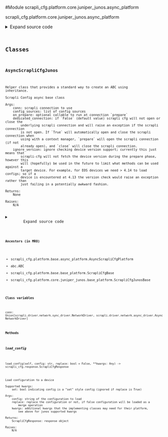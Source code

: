 <link rel="preload stylesheet" as="style" href="https://cdnjs.cloudflare.com/ajax/libs/10up-sanitize.css/11.0.1/sanitize.min.css" integrity="sha256-PK9q560IAAa6WVRRh76LtCaI8pjTJ2z11v0miyNNjrs=" crossorigin>
<link rel="preload stylesheet" as="style" href="https://cdnjs.cloudflare.com/ajax/libs/10up-sanitize.css/11.0.1/typography.min.css" integrity="sha256-7l/o7C8jubJiy74VsKTidCy1yBkRtiUGbVkYBylBqUg=" crossorigin>
<link rel="stylesheet preload" as="style" href="https://cdnjs.cloudflare.com/ajax/libs/highlight.js/10.1.1/styles/github.min.css" crossorigin>
<script defer src="https://cdnjs.cloudflare.com/ajax/libs/highlight.js/10.1.1/highlight.min.js" integrity="sha256-Uv3H6lx7dJmRfRvH8TH6kJD1TSK1aFcwgx+mdg3epi8=" crossorigin></script>
<script>window.addEventListener('DOMContentLoaded', () => hljs.initHighlighting())</script>















#Module scrapli_cfg.platform.core.juniper_junos.async_platform

scrapli_cfg.platform.core.juniper_junos.async_platform

<details class="source">
    <summary>
        <span>Expand source code</span>
    </summary>
    <pre>
        <code class="python">
"""scrapli_cfg.platform.core.juniper_junos.async_platform"""
from typing import Any, Callable, List, Optional

from scrapli.driver import AsyncNetworkDriver
from scrapli.response import MultiResponse, Response
from scrapli_cfg.diff import ScrapliCfgDiffResponse
from scrapli_cfg.exceptions import DiffConfigError
from scrapli_cfg.platform.base.async_platform import AsyncScrapliCfgPlatform
from scrapli_cfg.platform.core.juniper_junos.base_platform import (
    CONFIG_SOURCES,
    ScrapliCfgJunosBase,
)
from scrapli_cfg.response import ScrapliCfgResponse


class AsyncScrapliCfgJunos(AsyncScrapliCfgPlatform, ScrapliCfgJunosBase):
    def __init__(
        self,
        conn: AsyncNetworkDriver,
        *,
        config_sources: Optional[List[str]] = None,
        on_prepare: Optional[Callable[..., Any]] = None,
        filesystem: str = "/config/",
        cleanup_post_commit: bool = True,
        dedicated_connection: bool = False,
        ignore_version: bool = False,
    ) -> None:
        if config_sources is None:
            config_sources = CONFIG_SOURCES

        super().__init__(
            conn=conn,
            config_sources=config_sources,
            on_prepare=on_prepare,
            dedicated_connection=dedicated_connection,
            ignore_version=ignore_version,
        )

        self.filesystem = filesystem

        self._replace = False
        self._set = False

        self.candidate_config_filename = ""
        self._in_configuration_session = False

        self.cleanup_post_commit = cleanup_post_commit

    async def _delete_candidate_config(self) -> Response:
        """
        Delete candidate config from the filesystem

        Args:
            N/A

        Returns:
            Response: response from deleting the candidate config

        Raises:
            N/A

        """
        delete_result = await self.conn.send_config(
            config=f"rm {self.filesystem}{self.candidate_config_filename}",
            privilege_level="root_shell",
        )
        return delete_result

    async def get_version(self) -> ScrapliCfgResponse:
        response = self._pre_get_version()

        version_result = await self.conn.send_command(command="show version | grep junos:")

        return self._post_get_version(
            response=response,
            scrapli_responses=[version_result],
            result=self._parse_version(device_output=version_result.result),
        )

    async def get_config(self, source: str = "running") -> ScrapliCfgResponse:
        response = self._pre_get_config(source=source)

        if self._in_configuration_session is True:
            config_result = await self.conn.send_config(config="run show configuration")
        else:
            config_result = await self.conn.send_command(command="show configuration")

        return self._post_get_config(
            response=response,
            source=source,
            scrapli_responses=[config_result],
            result=config_result.result,
        )

    async def load_config(
        self, config: str, replace: bool = False, **kwargs: Any
    ) -> ScrapliCfgResponse:
        """
        Load configuration to a device

        Supported kwargs:
            set: bool indicating config is a "set" style config (ignored if replace is True)

        Args:
            config: string of the configuration to load
            replace: replace the configuration or not, if false configuration will be loaded as a
                merge operation
            kwargs: additional kwargs that the implementing classes may need for their platform,
                see above for junos supported kwargs

        Returns:
            ScrapliCfgResponse: response object

        Raises:
            N/A

        """
        self._set = kwargs.get("set", False)

        response = self._pre_load_config(config=config)

        config = self._prepare_load_config(config=config, replace=replace)

        config_result = await self.conn.send_config(config=config, privilege_level="root_shell")

        if self._replace is True:
            load_config = f"load override {self.filesystem}{self.candidate_config_filename}"
        else:
            if self._set is True:
                load_config = f"load set {self.filesystem}{self.candidate_config_filename}"
            else:
                load_config = f"load merge {self.filesystem}{self.candidate_config_filename}"

        load_result = await self.conn.send_config(config=load_config)
        self._in_configuration_session = True

        return self._post_load_config(
            response=response,
            scrapli_responses=[config_result, load_result],
        )

    async def abort_config(self) -> ScrapliCfgResponse:
        response = self._pre_abort_config(
            session_or_config_file=bool(self.candidate_config_filename)
        )

        rollback_result = await self.conn.send_config(config="rollback 0")
        abort_result = await self._delete_candidate_config()
        self._reset_config_session()

        return self._post_abort_config(
            response=response, scrapli_responses=[rollback_result, abort_result]
        )

    async def commit_config(self, source: str = "running") -> ScrapliCfgResponse:
        scrapli_responses = []
        response = self._pre_commit_config(
            source=source, session_or_config_file=bool(self.candidate_config_filename)
        )

        commit_result = await self.conn.send_config(config="commit")
        scrapli_responses.append(commit_result)

        if self.cleanup_post_commit:
            cleanup_result = await self._delete_candidate_config()
            scrapli_responses.append(cleanup_result)

        self._reset_config_session()

        return self._post_load_config(
            response=response,
            scrapli_responses=scrapli_responses,
        )

    async def diff_config(self, source: str = "running") -> ScrapliCfgDiffResponse:
        scrapli_responses = []
        device_diff = ""
        source_config = ""

        diff_response = self._pre_diff_config(
            source=source, session_or_config_file=bool(self.candidate_config_filename)
        )

        try:
            diff_result = await self.conn.send_config(config="show | compare")
            scrapli_responses.append(diff_result)
            if diff_result.failed:
                msg = "failed generating diff for config session"
                self.logger.critical(msg)
                raise DiffConfigError(msg)

            device_diff = diff_result.result

            source_config_result = await self.get_config(source=source)
            source_config = source_config_result.result

            if isinstance(source_config_result.scrapli_responses, MultiResponse):
                # in this case this will always be a multiresponse or nothing (failure) but mypy
                # doesnt know that, hence the isinstance check
                scrapli_responses.extend(source_config_result.scrapli_responses)

            if source_config_result.failed:
                msg = "failed fetching source config for diff comparison"
                self.logger.critical(msg)
                raise DiffConfigError(msg)

        except DiffConfigError:
            pass

        return self._post_diff_config(
            diff_response=diff_response,
            scrapli_responses=scrapli_responses,
            source_config=self.clean_config(source_config),
            candidate_config=self.clean_config(self.candidate_config),
            device_diff=device_diff,
        )
        </code>
    </pre>
</details>




## Classes

### AsyncScrapliCfgJunos


```text
Helper class that provides a standard way to create an ABC using
inheritance.

Scrapli Config async base class

Args:
    conn: scrapli connection to use
    config_sources: list of config sources
    on_prepare: optional callable to run at connection `prepare`
    dedicated_connection: if `False` (default value) scrapli cfg will not open or close the
        underlying scrapli connection and will raise an exception if the scrapli connection
        is not open. If `True` will automatically open and close the scrapli connection when
        using with a context manager, `prepare` will open the scrapli connection (if not
        already open), and `close` will close the scrapli connection.
    ignore_version: ignore checking device version support; currently this just means that
        scrapli-cfg will not fetch the device version during the prepare phase, however this
        will (hopefully) be used in the future to limit what methods can be used against a
        target device. For example, for EOS devices we need > 4.14 to load configs; so if a
        device is encountered at 4.13 the version check would raise an exception rather than
        just failing in a potentially awkward fashion.

Returns:
    None

Raises:
    N/A
```

<details class="source">
    <summary>
        <span>Expand source code</span>
    </summary>
    <pre>
        <code class="python">
class AsyncScrapliCfgJunos(AsyncScrapliCfgPlatform, ScrapliCfgJunosBase):
    def __init__(
        self,
        conn: AsyncNetworkDriver,
        *,
        config_sources: Optional[List[str]] = None,
        on_prepare: Optional[Callable[..., Any]] = None,
        filesystem: str = "/config/",
        cleanup_post_commit: bool = True,
        dedicated_connection: bool = False,
        ignore_version: bool = False,
    ) -> None:
        if config_sources is None:
            config_sources = CONFIG_SOURCES

        super().__init__(
            conn=conn,
            config_sources=config_sources,
            on_prepare=on_prepare,
            dedicated_connection=dedicated_connection,
            ignore_version=ignore_version,
        )

        self.filesystem = filesystem

        self._replace = False
        self._set = False

        self.candidate_config_filename = ""
        self._in_configuration_session = False

        self.cleanup_post_commit = cleanup_post_commit

    async def _delete_candidate_config(self) -> Response:
        """
        Delete candidate config from the filesystem

        Args:
            N/A

        Returns:
            Response: response from deleting the candidate config

        Raises:
            N/A

        """
        delete_result = await self.conn.send_config(
            config=f"rm {self.filesystem}{self.candidate_config_filename}",
            privilege_level="root_shell",
        )
        return delete_result

    async def get_version(self) -> ScrapliCfgResponse:
        response = self._pre_get_version()

        version_result = await self.conn.send_command(command="show version | grep junos:")

        return self._post_get_version(
            response=response,
            scrapli_responses=[version_result],
            result=self._parse_version(device_output=version_result.result),
        )

    async def get_config(self, source: str = "running") -> ScrapliCfgResponse:
        response = self._pre_get_config(source=source)

        if self._in_configuration_session is True:
            config_result = await self.conn.send_config(config="run show configuration")
        else:
            config_result = await self.conn.send_command(command="show configuration")

        return self._post_get_config(
            response=response,
            source=source,
            scrapli_responses=[config_result],
            result=config_result.result,
        )

    async def load_config(
        self, config: str, replace: bool = False, **kwargs: Any
    ) -> ScrapliCfgResponse:
        """
        Load configuration to a device

        Supported kwargs:
            set: bool indicating config is a "set" style config (ignored if replace is True)

        Args:
            config: string of the configuration to load
            replace: replace the configuration or not, if false configuration will be loaded as a
                merge operation
            kwargs: additional kwargs that the implementing classes may need for their platform,
                see above for junos supported kwargs

        Returns:
            ScrapliCfgResponse: response object

        Raises:
            N/A

        """
        self._set = kwargs.get("set", False)

        response = self._pre_load_config(config=config)

        config = self._prepare_load_config(config=config, replace=replace)

        config_result = await self.conn.send_config(config=config, privilege_level="root_shell")

        if self._replace is True:
            load_config = f"load override {self.filesystem}{self.candidate_config_filename}"
        else:
            if self._set is True:
                load_config = f"load set {self.filesystem}{self.candidate_config_filename}"
            else:
                load_config = f"load merge {self.filesystem}{self.candidate_config_filename}"

        load_result = await self.conn.send_config(config=load_config)
        self._in_configuration_session = True

        return self._post_load_config(
            response=response,
            scrapli_responses=[config_result, load_result],
        )

    async def abort_config(self) -> ScrapliCfgResponse:
        response = self._pre_abort_config(
            session_or_config_file=bool(self.candidate_config_filename)
        )

        rollback_result = await self.conn.send_config(config="rollback 0")
        abort_result = await self._delete_candidate_config()
        self._reset_config_session()

        return self._post_abort_config(
            response=response, scrapli_responses=[rollback_result, abort_result]
        )

    async def commit_config(self, source: str = "running") -> ScrapliCfgResponse:
        scrapli_responses = []
        response = self._pre_commit_config(
            source=source, session_or_config_file=bool(self.candidate_config_filename)
        )

        commit_result = await self.conn.send_config(config="commit")
        scrapli_responses.append(commit_result)

        if self.cleanup_post_commit:
            cleanup_result = await self._delete_candidate_config()
            scrapli_responses.append(cleanup_result)

        self._reset_config_session()

        return self._post_load_config(
            response=response,
            scrapli_responses=scrapli_responses,
        )

    async def diff_config(self, source: str = "running") -> ScrapliCfgDiffResponse:
        scrapli_responses = []
        device_diff = ""
        source_config = ""

        diff_response = self._pre_diff_config(
            source=source, session_or_config_file=bool(self.candidate_config_filename)
        )

        try:
            diff_result = await self.conn.send_config(config="show | compare")
            scrapli_responses.append(diff_result)
            if diff_result.failed:
                msg = "failed generating diff for config session"
                self.logger.critical(msg)
                raise DiffConfigError(msg)

            device_diff = diff_result.result

            source_config_result = await self.get_config(source=source)
            source_config = source_config_result.result

            if isinstance(source_config_result.scrapli_responses, MultiResponse):
                # in this case this will always be a multiresponse or nothing (failure) but mypy
                # doesnt know that, hence the isinstance check
                scrapli_responses.extend(source_config_result.scrapli_responses)

            if source_config_result.failed:
                msg = "failed fetching source config for diff comparison"
                self.logger.critical(msg)
                raise DiffConfigError(msg)

        except DiffConfigError:
            pass

        return self._post_diff_config(
            diff_response=diff_response,
            scrapli_responses=scrapli_responses,
            source_config=self.clean_config(source_config),
            candidate_config=self.clean_config(self.candidate_config),
            device_diff=device_diff,
        )
        </code>
    </pre>
</details>


#### Ancestors (in MRO)
- scrapli_cfg.platform.base.async_platform.AsyncScrapliCfgPlatform
- abc.ABC
- scrapli_cfg.platform.base.base_platform.ScrapliCfgBase
- scrapli_cfg.platform.core.juniper_junos.base_platform.ScrapliCfgJunosBase
#### Class variables

    
`conn: Union[scrapli.driver.network.sync_driver.NetworkDriver, scrapli.driver.network.async_driver.AsyncNetworkDriver]`



#### Methods

    

##### load_config
`load_config(self, config: str, replace: bool = False, **kwargs: Any) ‑> scrapli_cfg.response.ScrapliCfgResponse`

```text
Load configuration to a device

Supported kwargs:
    set: bool indicating config is a "set" style config (ignored if replace is True)

Args:
    config: string of the configuration to load
    replace: replace the configuration or not, if false configuration will be loaded as a
        merge operation
    kwargs: additional kwargs that the implementing classes may need for their platform,
        see above for junos supported kwargs

Returns:
    ScrapliCfgResponse: response object

Raises:
    N/A
```